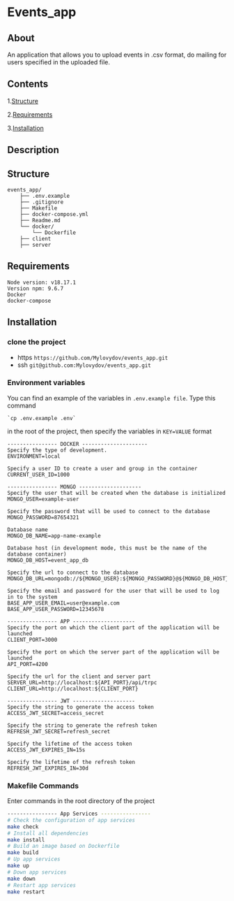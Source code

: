 # Events_app

## About
An application that allows you to upload events in .csv format, do mailing for users specified in the uploaded file.

## Contents
1.[Structure](#Structure)

2.[Requirements](#Requirements)

3.[Installation](#Installation)

## Description

## Structure
```
events_app/
    ├── .env.example
    ├── .gitignore
    ├── Makefile
    ├── docker-compose.yml
    ├── Readme.md
    └── docker/
        └── Dockerfile
    ├── client
    ├── server
```

## Requirements
```
Node version: v18.17.1
Version npm: 9.6.7
Docker
docker-compose
```

## Installation

### clone the project

- https `https://github.com/Mylovydov/events_app.git`
- ssh `git@github.com:Mylovydov/events_app.git`


### Environment variables
You can find an example of the variables in `.env.example file`.
Type this command 
```
`cp .env.example .env` 
```
in the root of the project, then specify the variables in `KEY=VALUE` format

```  
---------------- DOCKER ---------------------
Specify the type of development.
ENVIRONMENT=local

Specify a user ID to create a user and group in the container
CURRENT_USER_ID=1000

---------------- MONGO --------------------
Specify the user that will be created when the database is initialized
MONGO_USER=example-user

Specify the password that will be used to connect to the database
MONGO_PASSWORD=87654321

Database name
MONGO_DB_NAME=app-name-example

Database host (in development mode, this must be the name of the database container)
MONGO_DB_HOST=event_app_db

Specify the url to connect to the database
MONGO_DB_URL=mongodb://${MONGO_USER}:${MONGO_PASSWORD}@${MONGO_DB_HOST}:${MONGO_DB_PORT}

Specify the email and password for the user that will be used to log in to the system
BASE_APP_USER_EMAIL=user@example.com
BASE_APP_USER_PASSWORD=12345678

---------------- APP --------------------
Specify the port on which the client part of the application will be launched
CLIENT_PORT=3000

Specify the port on which the server part of the application will be launched
API_PORT=4200

Specify the url for the client and server part
SERVER_URL=http://localhost:${API_PORT}/api/trpc
CLIENT_URL=http://localhost:${CLIENT_PORT}

---------------- JWT --------------------
Specify the string to generate the access token
ACCESS_JWT_SECRET=access_secret

Specify the string to generate the refresh token
REFRESH_JWT_SECRET=refresh_secret

Specify the lifetime of the access token
ACCESS_JWT_EXPIRES_IN=15s

Specify the lifetime of the refresh token
REFRESH_JWT_EXPIRES_IN=30d
```  

### Makefile Commands
Enter commands in the root directory of the project
```bash
---------------- App Services ----------------
# Check the configuration of app services
make check
# Install all dependencies
make install
# Build an image based on Dockerfile
make build
# Up app services
make up
# Down app services
make down
# Restart app services
make restart